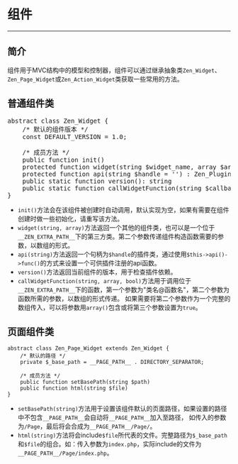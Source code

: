 # 组件

---

## 简介
组件用于MVC结构中的模型和控制器，组件可以通过继承抽象类`Zen_Widget`、`Zen_Page_Widget`或`Zen_Action_Widget`类获取一些常用的方法。

## 普通组件类
<pre>
abstract class Zen_Widget {
    /* 默认的组件版本 */
    const DEFAULT_VERSION = 1.0;
    
    /* 成员方法 */
    public function init()
    protected function widget(string $widget_name, array $args)
    protected function api(string $handle = '') : Zen_Plugin
    public static function version(): string
    public static function callWidgetFunction(string $callback, array $args = array(), bool $direct_arg = false)
}
</pre>

- `init()`方法会在该组件被创建时自动调用，默认实现为空，如果有需要在组件创建时做一些初始化，请重写该方法。
- `widget(string, array)`方法返回一个其他的组件类，也可以是一个位于`__ZEN_EXTRA_PATH__`下的第三方类。第二个参数传递组件构造函数需要的参数，以数组的形式。
- `api(string)`方法返回一个句柄为`$handle`的插件类，通过使用`$this->api()->func()`的方式来设置一个可供插件注册的api函数。
- `version()`方法返回当前组件的版本，用于检查插件依赖。
- `callWidgetFunction(string, array, bool)`方法用于调用位于`__ZEN_EXTRA_PATH__`下的函数，第一个参数为"类名@函数名"，第二个参数为函数所需的参数，以数组的形式传递。
如果需要将第二个参数作为一个完整的数组传入，可以将参数用`array()`包含或将第三个参数设置为`true`。
  
## 页面组件类
```
abstract class Zen_Page_Widget extends Zen_Widget {
    /* 默认的路径 */
    private $_base_path = __PAGE_PATH__ . DIRECTORY_SEPARATOR;

    /* 成员方法 */
    public function setBasePath(string $path)
    public function html(string $file)
}
```
- `setBasePath(string)`方法用于设置该组件默认的页面路径，如果设置的路径中不包含`__PAGE_PATH__`会自动将`__PAGE_PATH__`加入至路径，
如传入的参数为`/Page`，最后将会合成为`__PAGE_PATH__/Page/`。
- `html(string)`方法将会include`$file`所代表的文件。完整路径为`$_base_path`和`$file`的组合。如：传入参数为`index.php`，实际include的文件为
`__PAGE_PATH__/Page/index.php`。